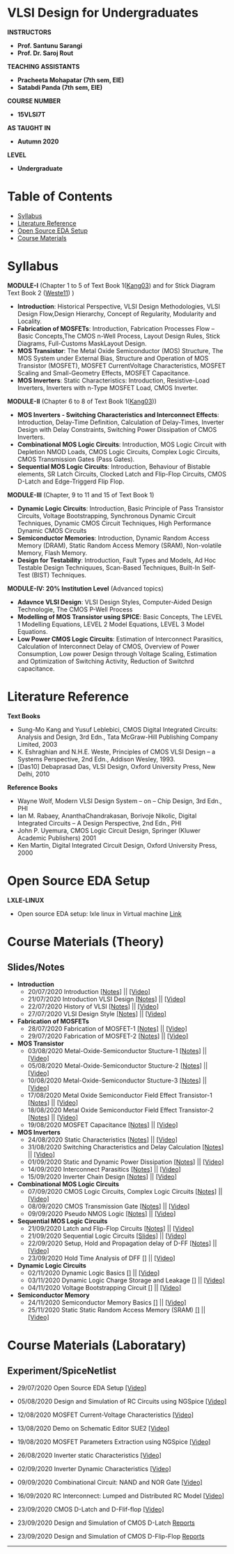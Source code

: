 # VLSI Design for Undergraduates

**INSTRUCTORS**
- **Prof. Santunu Sarangi**
- **Prof. Dr. Saroj Rout**

**TEACHING ASSISTANTS**
- **Pracheeta Mohapatar (7th sem, EIE)**
- **Satabdi Panda (7th sem, EIE)**

**COURSE NUMBER**
- **15VLSI7T**

**AS TAUGHT IN**
- **Autumn 2020**

**LEVEL**
- **Undergraduate**

# Table of Contents
- [Syllabus](#Syllabus)
- [Literature Reference](#Literature-Reference)
- [Open Source EDA Setup](#Open-Source-EDA-Setup)
- [Course Materials](#Class-Material)


# Syllabus
**MODULE-I** (Chapter 1 to 5 of Text Book 1([Kang03]) and for Stick Diagram Text Book 2 ([Weste11]) )
- **Introduction**: Historical Perspective, VLSI Design Methodologies, VLSI Design Flow,Design
Hierarchy, Concept of Regularity, Modularity and Locality.
- **Fabrication of MOSFETs**: Introduction, Fabrication Processes Flow – Basic Concepts,The
CMOS n-Well Process, Layout Design Rules, Stick Diagrams, Full-Customs MaskLayout
Design.
- **MOS Transistor**: The Metal Oxide Semiconductor (MOS) Structure, The MOS System under
External Bias, Structure and Operation of MOS Transistor (MOSFET), MOSFET CurrentVoltage Characteristics, MOSFET Scaling and Small-Geometry Effects, MOSFET Capacitance.
- **MOS Inverters**: Static Characteristics: Introduction, Resistive-Load Inverters, Inverters
with n-Type MOSFET Load, CMOS Inverter.

**MODULE-II** (Chapter 6 to 8 of Text Book 1([Kang03]))
- **MOS Inverters - Switching Characteristics and Interconnect Effects**: Introduction, Delay-Time Definition, Calculation of Delay-Times, Inverter Design with Delay Constraints, Switching Power Dissipation of CMOS Inverters.
- **Combinational MOS Logic Circuits**: Introduction, MOS Logic Circuit with Depletion NMOD Loads, CMOS Logic Circuits, Complex Logic Circuits, CMOS Transmission Gates (Pass Gates).
- **Sequential MOS Logic Circuits**: Introduction, Behaviour of Bistable elements, SR Latch Circuits, Clocked Latch and Flip-Flop Circuits, CMOS D-Latch and Edge-Triggerd Flip Flop.

**MODULE-III** (Chapter, 9 to 11 and 15 of Text Book 1)
- **Dynamic Logic Circuits**: Introduction, Basic Principle of Pass Transistor Circuits, Voltage Bootstrapping, Synchronous Dynamic Circuit Techniques, Dynamic CMOS Circuit Techniques, High Performance Dynamic CMOS Circuits
- **Semiconductor Memories**: Introduction, Dynamic Random Access Memory (DRAM), Static Random Access Memory (SRAM), Non-volatile Memory, Flash Memory.
- **Design for Testability**: Introduction, Fault Types and Models, Ad Hoc Testable Design Techniquues, Scan-Based Techniques, Built-In Self-Test (BIST) Techniques.

**MODULE-IV: 20% Institution Level** (Advanced topics)
- **Adavnce VLSI Design**: VLSI Design Styles, Computer-Aided Design Technologie, The CMOS P-Well Process
- **Modelling of MOS Transistor using SPICE**: Basic Concepts, The LEVEL 1 Modelling Equations, LEVEL 2 Model Equations, LEVEL 3 Model Equations.
- **Low Power CMOS Logic Circuits**: Estimation of Interconnect Parasitics, Calculation of Interconnect Delay of CMOS, Overview of Power Consumption, Low power Design through Voltage Scaling, Estimation and Optimization of Switching Activity, Reduction of Switchrd capacitance.

# Literature Reference
**Text Books**
  - Sung-Mo Kang and Yusuf Leblebici, CMOS Digital Integrated Circuits: Analysis and Design, 3rd Edn., Tata McGraw-Hill Publishing Company Limited, 2003 
  - K. Eshraghian and N.H.E. Weste, Principles of CMOS VLSI Design – a Systems Perspective, 2nd Edn., Addison Wesley, 1993. 
  - [Das10] Debaprasad Das, VLSI Design, Oxford University Press, New Delhi, 2010
  
**Reference Books**
- Wayne Wolf, Modern VLSI Design System – on – Chip Design, 3rd Edn., PHI
- Ian M. Rabaey, AnanthaChandrakasan, Borivoje Nikolic, Digital Integrated Circuits – A
Design Perspective, 2nd Edn., PHI 
- John P. Uyemura, CMOS Logic Circuit Design, Springer (Kluwer Academic Publishers) 2001 
- Ken Martin, Digital Integrated Circuit Design, Oxford University Press, 2000 

# Open Source EDA Setup
**LXLE-LINUX**
- Open source EDA setup: lxle linux in Virtual machine [Link](https://www.dropbox.com/s/2lovix0ntsw8yfw/2020-0917-Open%20Source%20EDA%20Setup.pdf)

# Course Materials (Theory) 
## Slides/Notes
- **Introduction**
  - 20/07/2020  Introduction [[Notes]](https://www.dropbox.com/s/mu4fs65j3ceway1/2020-0720-15VLSI7T-Introduction.pdf) || [[Video]](https://www.youtube.com/watch?v=HHlwbC_LZSw)
  - 21/07/2020 Introduction VLSI Design [[Notes]](https://www.dropbox.com/s/uilc6kyxp7bkxol/2020-0721-15VLSI7T-Introduction-to-VLSI-Design.pdf) || [[Video]](https://www.youtube.com/watch?v=Co6oc8lB7YM&t=164s)
  - 22/07/2020 History of VLSI [[Notes]](https://www.dropbox.com/s/n7j9bo3hnnm29xb/2020-0721-15VLSI7T-Module1-Lecture1-History-of-VLSI.pdf) || [[Video]](https://www.youtube.com/watch?v=C8EE-eFKE6c)
  - 27/07/2020 VLSI Design Style [[Notes]](https://www.dropbox.com/s/9t98ds4sgqe2i6j/2020-0727-15VLSI7T-Module4-Lecture1-VLSI-Design-Style.pdf) || [[Video]](https://www.youtube.com/watch?v=xlG6puE9-4s)
- **Fabrication of MOSFETs**
  - 28/07/2020 Fabrication of MOSFET-1 [[Notes]](https://www.dropbox.com/s/cgp9dgpaib12ozk/2020-0728-15VLSI7T-Module1-Lecture2-Fabrication-of-MOSFET.pdf) || [[Video]](https://www.youtube.com/watch?v=O2JGMyYT8zY)
  - 29/07/2020 Fabrication of MOSFET-2 [[Notes]](https://www.dropbox.com/s/lhjo31l4473t56a/2020-0729-15VLSI7T-Module1-Lecture3-Fabrication-of-MOSFET.pdf) || [[Video]](https://www.youtube.com/watch?v=O2JGMyYT8zY)
- **MOS Transistor**
  - 03/08/2020 Metal-Oxide-Semiconductor Stucture-1 [[Notes]](https://www.dropbox.com/s/ntcueemzmsbx9vb/2020-0803-15VLSI7T-Module1-Lecture-4-5-MOS-Transistor.pdf) || [[Video]](https://www.youtube.com/watch?v=AxZyFuJh0rM)
  - 05/08/2020 Metal-Oxide-Semiconductor Stucture-2 [[Notes]](https://www.dropbox.com/s/85kswvq4ejs08ha/2020-0805-15VLSI7T-Module1-Lecture6-MOS-Transistor.pdf) || [[Video]](https://www.youtube.com/watch?v=zQmV7c30ZDU)
  - 10/08/2020 Metal-Oxide-Semiconductor Stucture-3 [[Notes]](https://www.dropbox.com/s/xcipyfkiis1fbo5/2020-0810-15VLSI7T-Module1-Lecture7-8-MOS-Transistor.pdf) || [[Video]](https://www.youtube.com/watch?v=Eyu6TVZRwAE)
  - 17/08/2020 Metal Oxide Semiconductor Field Effect Transistor-1 [[Notes]](https://www.dropbox.com/s/23z0n3p068hkgul/2020-0817-15VLSI7T-Module1-Lecture9-10-MOSFET.pdf) || [[Video]](https://www.youtube.com/watch?v=tfF-K-Gbeb4)
  - 18/08/2020 Metal Oxide Semiconductor Field Effect Transistor-2 [[Notes]](https://www.dropbox.com/s/mqzd1o6u5y8qprn/2020-0818-15VLSI7T-Module1-Lecture11-12-MOSFET.pdf) || [[Video]](https://www.youtube.com/watch?v=bPLzXzopsNo)
  - 19/08/2020 MOSFET Capacitance [[Notes]](https://www.dropbox.com/s/xxci3s9zu62b042/2020-0819-15VLSI7T-Module1-Lecture13-MOSFET-Capacitance.pdf) || [[Video]](https://www.youtube.com/watch?v=toIzPbxFwKE)
- **MOS Inverters**
  - 24/08/2020 Static Characteristics [[Notes]](https://www.dropbox.com/s/6bosq72c78s964j/2020-0824-15VLSI7T-Module1-Lecture14-15-Inverter-Static.pdf) || [[Video]](https://www.youtube.com/watch?v=zXtUMSTi0KY)
  - 31/08/2020 Switching Characteristics and Delay Calculation [[Notes]](https://www.dropbox.com/s/ictagcl13jpd62v/2020-0831-15VLSI7T-Module1-Lecture16-17-Inverter-switching.pdf) || [[Video]](https://www.youtube.com/watch?v=U8spQ_6kLYE)
  - 01/09/2020 Static and Dynamic Power Dissipation [[Notes]](https://www.dropbox.com/s/yasjc7athn4gggx/2020-0901-15VLSI7T-Module1-Lecture18-19-Dynamic-Power.pdf) || [[Video]](https://www.youtube.com/watch?v=IVuvTYa_SUE)
  - 14/09/2020 Interconnect Parasitics [[Notes]](https://www.dropbox.com/s/1vicae5kih5flm0/2020-0914-15VLSI7T-Module4-Lecture3-Interconnect-Parasitics.pdf) || [[Video]](https://www.youtube.com/watch?v=uQoivq7c5ZQ)
  - 15/09/2020 Inverter Chain Design [[Notes]](https://www.dropbox.com/s/1in6ofch4lxt7zv/2020-0915-15VLSI7T-Module2-Lecture25-26-Inverter-Chain-Design.pdf) || [[Video]](https://www.youtube.com/watch?v=uQoivq7c5ZQ)
- **Combinational MOS Logic Circuits**
  - 07/09/2020 CMOS Logic Circuits, Complex Logic Circuits [[Notes]](https://www.dropbox.com/s/tpdidw4rtuvk9f4/2020-0907-15VLSI7T-Module2-Lecture20-21-Combinational-Logic.pdf) || [[Video]](https://www.youtube.com/watch?v=uQoivq7c5ZQ)
  - 08/09/2020 CMOS Transmission Gate [[Notes]](https://www.dropbox.com/s/8xkxupbchyv9m9s/2020-0908-15VLSI7T-Module2-Lecture22-23-Transmission-Gate.pdf) || [[Video]](https://www.youtube.com/watch?v=yKiQru_JIpE&t=16s)
  - 09/09/2020 Pseudo NMOS Logic [[Notes]](https://www.dropbox.com/s/d0fsj5oyyjygusu/2020-0909-15VLSI7T-Module2-Lecture24-Pseudo-NMOS-Logic.pdf) || [[Video]](https://www.youtube.com/watch?v=Gi2ipFUubfs)
- **Sequential MOS Logic Circuits**
  - 21/09/2020 Latch and Flip-Flop Circuits [[Notes]](https://www.dropbox.com/s/0q6lvah7bk2j11e/2020-0921-15VLSI7T-Module2-Lecture28-29-Sequential-Circuits.pdf) || [[Video]](https://www.youtube.com/watch?v=LHw9McKBRJI)
  - 21/09/2020 Sequential Logic Circuits [[Slides]](https://www.dropbox.com/s/uht871k7dje6hnj/2020-0921-15VLSI7T-Module2-Lecture28-29-Sequential-Circuits-Slides%28Kang-Book%29.pdf) || [[Video]](https://www.youtube.com/watch?v=ETCqIvNYOpk)
  - 22/09/2020 Setup, Hold and Propagation delay of D-FF [[Notes]](https://www.dropbox.com/s/xmpueuvrqmcsclv/2020-0922-15VLSI7T-Module2-Lecture30-31-Setup-Hold-Propagation-Delay-of-DFF.pdf) || [[Video]](https://www.youtube.com/watch?v=5Ofx-QubGts)
  - 23/09/2020 Hold Time Analysis of DFF [[]]() || [[Video]](https://www.youtube.com/watch?v=5HziqKs8luE)
- **Dynamic Logic Circuits**
  - 02/11/2020 Dynamic Logic Basics [[]]() || [[Video]](https://www.youtube.com/watch?v=YuHOKLQDhfU)
  - 03/11/2020 Dynamic Logic Charge Storage and Leakage [[]]() || [[Video]](https://www.youtube.com/watch?v=ccpHAoBGP0Y)
  - 04/11/2020 Voltage Bootstrapping Circuit [[]]() || [[Video]](https://www.youtube.com/watch?v=TjaVo3eiCuU)
- **Semiconductor Memory**
  - 24/11/2020 Semiconductor Memory Basics [[]]() || [[Video]](https://www.youtube.com/watch?v=9W-78aQge8c)
  - 25/11/2020 Static Static Random Access Memory (SRAM) [[]]() || [[Video]](https://www.youtube.com/watch?v=4o_Ed3EZxYo) 
 
# Course Materials (Laboratary) 
## Experiment/SpiceNetlist
  - 29/07/2020 Open Source EDA Setup [[Video]](https://www.youtube.com/watch?v=xt_r3TMzsCg)
  - 05/08/2020 Design and Simulation of RC Circuits using NGSpice [[Video]](https://www.youtube.com/watch?v=wQCPdbCgaME)
  - 12/08/2020 MOSFET Current-Voltage Characteristics [[Video]](https://www.youtube.com/watch?v=ZBNLN5PxwLg)
  - 13/08/2020 Demo on Schematic Editor SUE2 [[Video]](https://www.youtube.com/watch?v=QLXgcz5F3JU)
  - 19/08/2020 MOSFET Parameters Extraction using NGSpice [[Video]](https://www.youtube.com/watch?v=E5AnU98vG6I)
  - 26/08/2020 Inverter static Characteristics [[Video]](https://www.youtube.com/watch?v=WZwLIKsjjnY)
  - 02/09/2020 Inverter Dynamic Characteristics [[Video]](https://www.youtube.com/watch?v=bXUE3lW76nQ)
  - 09/09/2020 Combinational Circuit: NAND and NOR Gate [[Video]](https://www.youtube.com/watch?v=mZlzpoXuTtw)
  - 16/09/2020 RC Interconnect: Lumped and Distributed RC Model [[Video]](https://www.youtube.com/watch?v=MhvBJUcM-HI)
  - 23/09/2020 CMOS D-Latch and D-Flif-flop [[Video]](https://www.youtube.com/watch?v=RG6zZbfs0Yg)
  
  - 23/09/2020 Design and Simulation of CMOS D-Latch [Reports](https://www.dropbox.com/s/wtxsf73gfdg308x/2020-0923-15VLSI7T-LAB-Exp_8-D-Latch.pdf)
  - 23/09/2020 Design and Simulation of CMOS D-Flip-Flop [Reports](https://www.dropbox.com/s/4283x6xd7x5vkfh/2020-0923-15VLSI7T-LAB-Exp_8-D-Flip-Flop.pdf)
  
  
* * *
[Kang03]:       https://www.dropbox.com/s/50bgttdqbfbtgek/Kang-CMOS-DigitalICAnalysis%26Design-McGraw-2nd-2003.pdf
[Weste11]:      https://www.dropbox.com/s/ard8jntcpq1pt45/Weste-Harris-CMOS-VLSI-design-Pearson-4thEd-2011.pdf
[Clein00]:      https://www.dropbox.com/s/xw2yi6khzm1jj5m/Clein-cmos-ic-layout-concepts-methodologies-and-tools-2000.pdf

